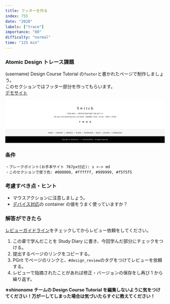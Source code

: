 ```yaml
---
title: フッターを作る
index: 755
date: "2020"
labels: ["trace"]
importance: "80"
difficulty: "normal"
time: "125 min"
---
```


### Atomic Design トレース課題

(username) Design Course Tutorial の`footer`と書かれたページで制作しましょう。  
このセクションではフッター部分を作ってもらいます。  
[デモサイト](https://demo.tcd-theme.com/tcd063/)

![フッター](./img/footer.png)

### 条件

```
・ブレークポイント(お手本サイト 767px付近): s <-> md
・このセクションで使う色: #000000, #ffffff, #999999, #f5f5f5
```

### 考慮すべき点・ヒント

- マウスアクションに注意しましょう。
- [デバイス対応](/web/device)の container の値をうまく使っていますか？

### 解答ができたら

[レビューガイドライン](https://www.notion.so/shinonome-inc/29370338f6e14d3fb38e7e1dccd3a826)をチェックしてからレビュー依頼をしてください。

1. この章で学んだことを Study Diary に書き、今回学んだ部分にチェックをつける。
2. 提出するページのリンクをコピーする。
3. PGrit でページのリンクと、`#design_review`のタグをつけてレビューを依頼する。
4. レビューで指摘されたことがあれば修正・バージョンの保存をし再び 1 から繰り返す。

**※shinonome チームの Design Course Tutorial を編集しないように気をつけてください！万が一してしまった場合は気づいたらすぐに教えてください！**
